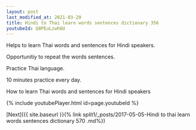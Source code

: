 ```yaml
---
layout: post
last_modified_at: 2021-03-29
title: Hindi to Thai learn words sentences dictionary 356 
youtubeId: Q8PEuLzwh6U
---
```

 
 
Helps to learn Thai words and sentences for Hindi speakers.

Opportunitiy to repeat the words sentences. 

Practice Thai language. 
 
10 minutes practice every day. 
 
How to learn Thai words and sentences for Hindi speakers 
 
{% include youtubePlayer.html id=page.youtubeId %}
 
 
[Next]({{ site.baseurl }}{% link  split1/_posts/2017-05-05-Hindi to thai learn words sentences dictionary 570 .md%})
 
